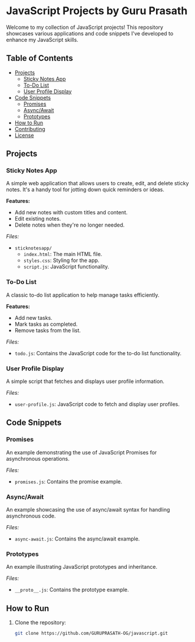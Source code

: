# JavaScript Projects by Guru Prasath

Welcome to my collection of JavaScript projects! This repository showcases various applications and code snippets I've developed to enhance my JavaScript skills.

## Table of Contents

- [Projects](#projects)
  - [Sticky Notes App](#sticky-notes-app)
  - [To-Do List](#to-do-list)
  - [User Profile Display](#user-profile-display)
- [Code Snippets](#code-snippets)
  - [Promises](#promises)
  - [Async/Await](#asyncawait)
  - [Prototypes](#prototypes)
- [How to Run](#how-to-run)
- [Contributing](#contributing)
- [License](#license)

## Projects

### Sticky Notes App

A simple web application that allows users to create, edit, and delete sticky notes. It's a handy tool for jotting down quick reminders or ideas.

**Features:**

- Add new notes with custom titles and content.
- Edit existing notes.
- Delete notes when they're no longer needed.

*Files:*

- `sticknotesapp/`
  - `index.html`: The main HTML file.
  - `styles.css`: Styling for the app.
  - `script.js`: JavaScript functionality.

### To-Do List

A classic to-do list application to help manage tasks efficiently.

**Features:**

- Add new tasks.
- Mark tasks as completed.
- Remove tasks from the list.

*Files:*

- `todo.js`: Contains the JavaScript code for the to-do list functionality.

### User Profile Display

A simple script that fetches and displays user profile information.

*Files:*

- `user-profile.js`: JavaScript code to fetch and display user profiles.

## Code Snippets

### Promises

An example demonstrating the use of JavaScript Promises for asynchronous operations.

*Files:*

- `promises.js`: Contains the promise example.

### Async/Await

An example showcasing the use of async/await syntax for handling asynchronous code.

*Files:*

- `async-await.js`: Contains the async/await example.

### Prototypes

An example illustrating JavaScript prototypes and inheritance.

*Files:*

- `__proto__.js`: Contains the prototype example.

## How to Run

1. Clone the repository:

   ```bash
   git clone https://github.com/GURUPRASATH-OG/javascript.git
